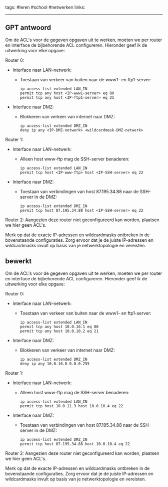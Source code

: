 tags: #leren #school #netwerken 
links: 

---

## GPT antwoord

Om de ACL's voor de gegeven opgaven uit te werken, moeten we per router en interface de bijbehorende ACL configureren. Hieronder geef ik de uitwerking voor elke opgave:

Router 0:
- Interface naar LAN-netwerk:
  - Toestaan van verkeer van buiten naar de www1- en ftp1-server:
    ```
    ip access-list extended LAN_IN
    permit tcp any host <IP-www1-server> eq 80
    permit tcp any host <IP-ftp1-server> eq 21
    ```

- Interface naar DMZ:
  - Blokkeren van verkeer van internet naar DMZ:
    ```
    ip access-list extended DMZ_IN
    deny ip any <IP-DMZ-netwerk> <wildcardmask-DMZ-netwerk>
    ```

Router 1:
- Interface naar LAN-netwerk:
  - Alleen host www-ftp mag de SSH-server benaderen:
    ```
    ip access-list extended LAN_IN
    permit tcp host <IP-www-ftp> host <IP-SSH-server> eq 22
    ```

- Interface naar DMZ:
  - Toestaan van verbindingen van host 87.195.34.88 naar de SSH-server in de DMZ:
    ```
    ip access-list extended DMZ_IN
    permit tcp host 87.195.34.88 host <IP-SSH-server> eq 22
    ```

Router 2:
Aangezien deze router niet geconfigureerd kan worden, plaatsen we hier geen ACL's.

Merk op dat de exacte IP-adressen en wildcardmasks ontbreken in de bovenstaande configuraties. Zorg ervoor dat je de juiste IP-adressen en wildcardmasks invult op basis van je netwerktopologie en vereisten.

## bewerkt 
Om de ACL's voor de gegeven opgaven uit te werken, moeten we per router en interface de bijbehorende ACL configureren. Hieronder geef ik de uitwerking voor elke opgave:

Router 0:
- Interface naar LAN-netwerk:
  - Toestaan van verkeer van buiten naar de www1- en ftp1-server:
    ```
    ip access-list extended LAN_IN
    permit tcp any host 10.0.10.1 eq 80
    permit tcp any host 10.0.10.2 eq 21
    ```

- Interface naar DMZ:
  - Blokkeren van verkeer van internet naar DMZ:
    ```
    ip access-list extended DMZ_IN
    deny ip any 10.0.10.0 0.0.0.255
    ```

Router 1:
- Interface naar LAN-netwerk:
  - Alleen host www-ftp mag de SSH-server benaderen:
    ```
    ip access-list extended LAN_IN
    permit tcp host 10.0.11.3 host 10.0.10.4 eq 22
    ```

- Interface naar DMZ:
  - Toestaan van verbindingen van host 87.195.34.88 naar de SSH-server in de DMZ:
    ```
    ip access-list extended DMZ_IN
    permit tcp host 87.195.34.88 host 10.0.10.4 eq 22
    ```

Router 2:
Aangezien deze router niet geconfigureerd kan worden, plaatsen we hier geen ACL's.

Merk op dat de exacte IP-adressen en wildcardmasks ontbreken in de bovenstaande configuraties. Zorg ervoor dat je de juiste IP-adressen en wildcardmasks invult op basis van je netwerktopologie en vereisten.